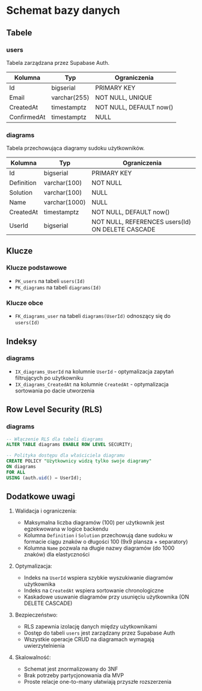 # Schemat bazy danych

## Tabele

### users
Tabela zarządzana przez Supabase Auth.

| Kolumna         | Typ          | Ograniczenia                    |
|----------------|--------------|--------------------------------|
| Id             | bigserial    | PRIMARY KEY                    |
| Email          | varchar(255) | NOT NULL, UNIQUE               |
| CreatedAt      | timestamptz  | NOT NULL, DEFAULT now()        |
| ConfirmedAt    | timestamptz  | NULL                          |

### diagrams
Tabela przechowująca diagramy sudoku użytkowników.

| Kolumna       | Typ          | Ograniczenia                                        |
|--------------|--------------|---------------------------------------------------|
| Id           | bigserial    | PRIMARY KEY                                       |
| Definition   | varchar(100) | NOT NULL                                          |
| Solution     | varchar(100) | NULL                                              |
| Name         | varchar(1000)| NULL                                              |
| CreatedAt    | timestamptz  | NOT NULL, DEFAULT now()                          |
| UserId       | bigserial    | NOT NULL, REFERENCES users(Id) ON DELETE CASCADE  |

## Klucze

### Klucze podstawowe
- `PK_users` na tabeli `users(Id)`
- `PK_diagrams` na tabeli `diagrams(Id)`

### Klucze obce
- `FK_diagrams_user` na tabeli `diagrams(UserId)` odnoszący się do `users(Id)`

## Indeksy

### diagrams
- `IX_diagrams_UserId` na kolumnie `UserId` - optymalizacja zapytań filtrujących po użytkowniku
- `IX_diagrams_CreatedAt` na kolumnie `CreatedAt` - optymalizacja sortowania po dacie utworzenia

## Row Level Security (RLS)

### diagrams
```sql
-- Włączenie RLS dla tabeli diagrams
ALTER TABLE diagrams ENABLE ROW LEVEL SECURITY;

-- Polityka dostępu dla właściciela diagramu
CREATE POLICY "Użytkownicy widzą tylko swoje diagramy"
ON diagrams
FOR ALL
USING (auth.uid() = UserId);
```

## Dodatkowe uwagi

1. Walidacja i ograniczenia:
   - Maksymalna liczba diagramów (100) per użytkownik jest egzekwowana w logice backendu
   - Kolumna `Definition` i `Solution` przechowują dane sudoku w formacie ciągu znaków o długości 100 (9x9 plansza + separatory)
   - Kolumna `Name` pozwala na długie nazwy diagramów (do 1000 znaków) dla elastyczności

2. Optymalizacja:
   - Indeks na `UserId` wspiera szybkie wyszukiwanie diagramów użytkownika
   - Indeks na `CreatedAt` wspiera sortowanie chronologiczne
   - Kaskadowe usuwanie diagramów przy usunięciu użytkownika (ON DELETE CASCADE)

3. Bezpieczeństwo:
   - RLS zapewnia izolację danych między użytkownikami
   - Dostęp do tabeli `users` jest zarządzany przez Supabase Auth
   - Wszystkie operacje CRUD na diagramach wymagają uwierzytelnienia

4. Skalowalność:
   - Schemat jest znormalizowany do 3NF
   - Brak potrzeby partycjonowania dla MVP
   - Proste relacje one-to-many ułatwiają przyszłe rozszerzenia